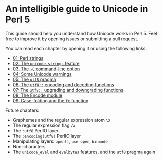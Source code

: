 # An intelligible guide to Unicode in Perl 5

This guide should help you understand how Unicode works in Perl 5. Feel free
to improve it by opening issues or submitting a pull request.

You can read each chapter by opening it or using the following links:

* [01: Perl strings](01-Perl-strings.mkdn)
* [02: The `unicode_strings` feature](02-unicode_strings.mkdn)
* [03: The `-C` command-line option](03-dash-C-CLI.mkdn)
* [04: Some Unicode warnings](04-Unicode-warnings.mkdn)
* [05: The `utf8` pragma](05-utf8-pragma.mkdn)
* [06: The `utf8::` encoding and decoding functions](06-encoding-decoding-functions.mkdn)
* [07: The `utf8::` upgrading and downgrading functions](07-upgrading-downgrading-functions.mkdn)
* [08: The Encode module](08-Encode-module.mkdn)
* [09: Case-folding and the `fc` function](09-Case-folding.mkdn)

Future chapters:

* Graphemes and the regular expression atom `\X`
* The regular expression flag `/a`
* The `:utf8` PerlIO layer
* The `:encoding(utf8)` PerlIO layer
* Manipulating layers: `open()`, `use open`, `binmode`
* Non-characters
* The `unicode_eval` and `evalbytes` features, and the `utf8` pragma again
